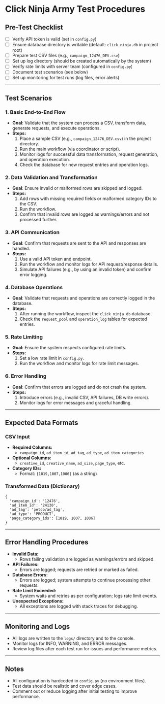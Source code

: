 # Click Ninja Army Test Procedures

## Pre-Test Checklist

- [ ] Verify API token is valid (set in `config.py`)
- [ ] Ensure database directory is writable (default: `click_ninja.db` in project root)
- [ ] Prepare test CSV files (e.g., `campaign_12476_DEV.csv`)
- [ ] Set up log directory (should be created automatically by the system)
- [ ] Verify rate limits with server team (configured in `config.py`)
- [ ] Document test scenarios (see below)
- [ ] Set up monitoring for test runs (log files, error alerts)

---

## Test Scenarios

### 1. Basic End-to-End Flow
- **Goal:** Validate that the system can process a CSV, transform data, generate requests, and execute operations.
- **Steps:**
  1. Place a sample CSV (e.g., `campaign_12476_DEV.csv`) in the project directory.
  2. Run the main workflow (via coordinator or script).
  3. Monitor logs for successful data transformation, request generation, and operation execution.
  4. Check the database for new request entries and operation logs.

### 2. Data Validation and Transformation
- **Goal:** Ensure invalid or malformed rows are skipped and logged.
- **Steps:**
  1. Add rows with missing required fields or malformed category IDs to the CSV.
  2. Run the workflow.
  3. Confirm that invalid rows are logged as warnings/errors and not processed further.

### 3. API Communication
- **Goal:** Confirm that requests are sent to the API and responses are handled.
- **Steps:**
  1. Use a valid API token and endpoint.
  2. Run the workflow and monitor logs for API request/response details.
  3. Simulate API failures (e.g., by using an invalid token) and confirm error logging.

### 4. Database Operations
- **Goal:** Validate that requests and operations are correctly logged in the database.
- **Steps:**
  1. After running the workflow, inspect the `click_ninja.db` database.
  2. Check the `request_pool` and `operation_log` tables for expected entries.

### 5. Rate Limiting
- **Goal:** Ensure the system respects configured rate limits.
- **Steps:**
  1. Set a low rate limit in `config.py`.
  2. Run the workflow and monitor logs for rate limit messages.

### 6. Error Handling
- **Goal:** Confirm that errors are logged and do not crash the system.
- **Steps:**
  1. Introduce errors (e.g., invalid CSV, API failures, DB write errors).
  2. Monitor logs for error messages and graceful handling.

---

## Expected Data Formats

### CSV Input
- **Required Columns:**
  - `campaign_id`, `ad_item_id`, `ad_tag`, `ad_type`, `ad_item_categories`
- **Optional Columns:**
  - `creative_id`, `creative_name`, `ad_size`, `page_type`, etc.
- **Category IDs:**
  - Format: `{1019,1007,1006}` (as a string)

### Transformed Data (Dictionary)
```
{
  'campaign_id': '12476',
  'ad_item_id': '24130',
  'ad_tag': 'petco/ad_tag',
  'ad_type': 'PRODUCT',
  'page_category_ids': [1019, 1007, 1006]
}
```

---

## Error Handling Procedures

- **Invalid Data:**
  - Rows failing validation are logged as warnings/errors and skipped.
- **API Failures:**
  - Errors are logged; requests are retried or marked as failed.
- **Database Errors:**
  - Errors are logged; system attempts to continue processing other requests.
- **Rate Limit Exceeded:**
  - System waits and retries as per configuration; logs rate limit events.
- **Unexpected Exceptions:**
  - All exceptions are logged with stack traces for debugging.

---

## Monitoring and Logs
- All logs are written to the `logs/` directory and to the console.
- Monitor logs for INFO, WARNING, and ERROR messages.
- Review log files after each test run for issues and performance metrics.

---

## Notes
- All configuration is hardcoded in `config.py` (no environment files).
- Test data should be realistic and cover edge cases.
- Comment out or reduce logging after initial testing to improve performance. 